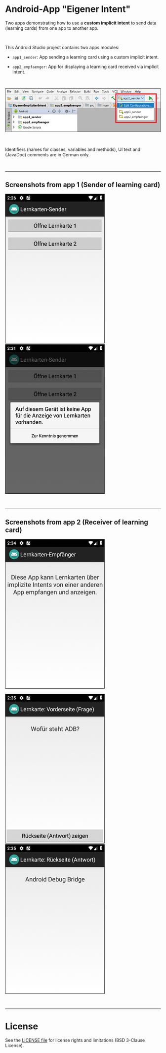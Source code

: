 # Android-App "Eigener Intent"

Two apps demonstrating how to use a **custom implicit intent** to send data (learning cards) from one app to another app.

<br>

This Android Studio project contains two apps modules:
* `app1_sender`: App sending a learning card using a custom implicit intent.

* `app2_empfaenger`: App for displaying a learning card received via implicit intent.

<br>

![Screenshot showing how to choose which app (module) to start](screenshot_ChooseAppModule.png) 

<br>

Identifiers (names for classes, variables and methods), UI text and (JavaDoc) comments are in German only.

<br>


----
## Screenshots from app 1 (Sender of learning card)

![Screenshot of sender app (1)](screenshot_sender_1.png) ![Screenshot of sender app (2)](screenshot_sender_2.png) 

<br>

----
## Screenshots from app 2 (Receiver of learning card)

![Screenshot of receiver app (1)](screenshot_receiver_1.png) 

![Screenshot of receiver app (2)](screenshot_receiver_2.png) ![Screenshot of receiver app (3)](screenshot_receiver_3.png)

<br>


----
# License

See the [LICENSE file](LICENSE.md) for license rights and limitations (BSD 3-Clause License).
